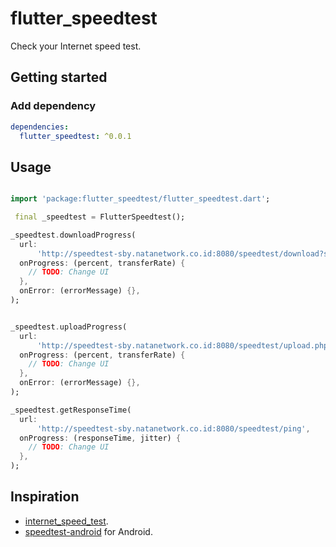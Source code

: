 
# flutter_speedtest

Check your Internet speed test.




## Getting started

### Add dependency

```yaml
dependencies:
  flutter_speedtest: ^0.0.1
```


## Usage


```dart

import 'package:flutter_speedtest/flutter_speedtest.dart';

 final _speedtest = FlutterSpeedtest();

_speedtest.downloadProgress(
  url:
      'http://speedtest-sby.natanetwork.co.id:8080/speedtest/download?size=25000000',
  onProgress: (percent, transferRate) {
    // TODO: Change UI
  },
  onError: (errorMessage) {},
);


_speedtest.uploadProgress(
  url:
      'http://speedtest-sby.natanetwork.co.id:8080/speedtest/upload.php',
  onProgress: (percent, transferRate) {
    // TODO: Change UI
  },
  onError: (errorMessage) {},
);

_speedtest.getResponseTime(
  url:
      'http://speedtest-sby.natanetwork.co.id:8080/speedtest/ping',
  onProgress: (responseTime, jitter) {
    // TODO: Change UI
  },
);


```

## Inspiration

* [internet_speed_test](https://github.com/TahaMalas/internet_speed_test).
* [speedtest-android](https://github.com/librespeed/speedtest-android) for Android.